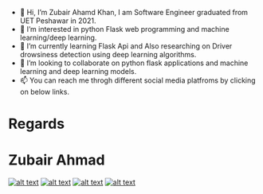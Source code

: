 - 👋 Hi, I’m Zubair Ahamd Khan, I am Software Engineer graduated from UET Peshawar in 2021.
- 👀 I’m interested in python Flask web programming and machine learning/deep learning.
- 🌱 I’m currently learning Flask Api and Also researching on Driver drowsiness detection using deep learning algorithms.
- 💞️ I’m looking to collaborate on python flask applications and machine learning and deep learning models.
- 📫 You can reach me throgh different social media platfroms by clicking on below links. 
# Regards 
# Zubair Ahmad


[![alt text][1.1]][1]
[![alt text][2.1]][2]
[![alt text][3.1]][3]
[![alt text][4.1]][4]

[1.1]: http://i.imgur.com/tXSoThF.png (twitter icon with padding)
[2.1]: http://i.imgur.com/P3YfQoD.png (facebook icon with padding)
[3.1]: http://i.imgur.com/0o48UoR.png (github icon with padding)
[4.1]: http://i.imgur.com/yCsTjba.png (google plus icon with padding)


[1]: http://www.twitter.com/zubairwazir777
[2]: http://www.facebook.com/EngrZubairWazir
[3]: http://www.github.com/zubairwazir
[4]: https://plus.google.com/+zubairwazir777
